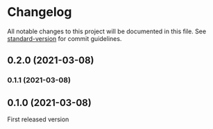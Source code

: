 # Changelog

All notable changes to this project will be documented in this file. See [standard-version](https://github.com/conventional-changelog/standard-version) for commit guidelines.

## 0.2.0 (2021-03-08)

### 0.1.1 (2021-03-08)

## 0.1.0 (2021-03-08)

First released version
